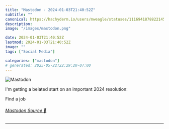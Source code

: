 ```yaml
---
title: "Mastodon - 2024-01-03T21:40:52Z"
subtitle: ""
canonical: https://hachyderm.io/users/mweagle/statuses/111694187882214586
description:
image: "/images/mastodon.png"

date: 2024-01-03T21:40:52Z
lastmod: 2024-01-03T21:40:52Z
image: ""
tags: ["Social Media"]

categories: ["mastodon"]
# generated: 2025-05-22T22:29:20-07:00
---
```

![Mastodon](/images/mastodon.png)

<p>I&#39;m getting a belated start on an important 2024 resolution:</p><p>Find a job</p>


###### [Mastodon Source 🐘](https://hachyderm.io/@mweagle/111694187882214586)

___

